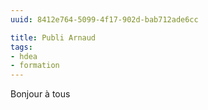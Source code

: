 ```yaml
---
uuid: 8412e764-5099-4f17-902d-bab712ade6cc

title: Publi Arnaud
tags: 
- hdea
- formation
---
```

Bonjour à tous
